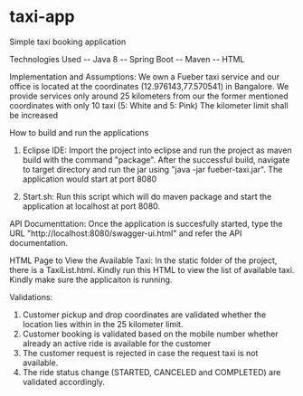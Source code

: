 # taxi-app
Simple taxi booking application

Technologies Used
-- Java 8
-- Spring Boot
-- Maven
-- HTML

Implementation and Assumptions: We own a Fueber taxi service and our office is located at the coordinates (12.976143,77.570541) in Bangalore. 
                                We provide services only around 25 kilometers from our the former mentioned coordinates with only 10 taxi (5: White and 5: Pink)
                                The kilometer limit shall be increased

How to build and run the applications
1. Eclipse IDE: Import the project into eclipse and run the project as maven build with the command "package".
                After the successful build, navigate to target directory and run the jar using "java -jar fueber-taxi.jar". The application would start at port 8080
				
2. Start.sh: Run this script which will do maven package and start the application at localhost at port 8080.

API Documenttation: Once the application is succesfully started, type the URL "http://localhost:8080/swagger-ui.html" and refer the API documentation.

HTML Page to View the Available Taxi: In the static folder of the project, there is a TaxiList.html. Kindly run this HTML to view the list of available taxi. Kindly make sure the applicaiton is running.

Validations: 
1. Customer pickup and drop coordinates are validated whether the location lies within in the 25 kilometer limit.
2. Customer booking is validated based on the mobile number whether already an active ride is available for the customer
3. The customer request is rejected in case the request taxi is not available.
4. The ride status change (STARTED, CANCELED and COMPLETED) are validated accordingly.
